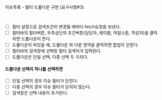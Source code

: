 이슈목록 - 필터 드롭다운 구현 (요구사항#3)

<br>

- [ ] 필터 설정으로 검색조건이 변경될 때마다 fetch요청을 보낸다.
- [ ] 필터바의 필터버튼, 우측상단의 조건버튼(담당자, 레이블, 마일스톤, 작성자)을 클릭하면 드롭다운이 뜬다.
- [ ] 드롭다운이 떠있을 때, 드롭다운 외 다른 영역을 클릭하면 팝업이 닫힌다.
- [ ] 필터바의 검색창에 선택된 필터 검색어가 입력된다.
- [ ] 드롭다운은 단일 선택, 다중 선택 두 가지다.

#### 드롭다운 선택지 하나를 선택하면

- [ ] 단일 선택의 경우 이슈 필터가 닫힌다.
- [ ] 다중 선택의 경우 이슈 필터가 닫히지 않는다.
- [ ] 검색창은 선택 내용이 추가된다.

